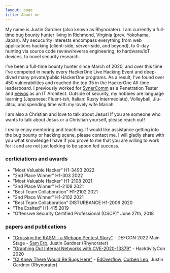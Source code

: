 ```yaml
---
layout: page
title: About me
---
```


My name is Justin Gardner (also known as Rhynorater). I am currently a full-time bug bounty hunter living in Richmond, Virginia (prev. Yokohama, Japan). My secucurity interests encompass everything from web applications hacking (client-side, server-side, and beyond), to 0-day hunting via source code review/reverse engineering, to hardware/IoT devices, to novel security research. 

I've been a full-time bounty hunter since March of 2020, and over this time I've competed in nearly every HackerOne Live Hacking Event and deep-dived many private/public HackerOne programs. As a result, I've found over 450 vulnerabilities and reached the top 35 in the HackerOne All-time leaderboard. I previously worked for [SynerComm](https://synercomm.com) as a Penetration Tester and [Veivos](https://www.veivos.com) as an IT Architect. Outside of security, my hobbies are language learning (Japanese: Fluent-ish, Italian: Rusty Intermediate), Volleyball, Jiu-Jitsu, and spending time with my lovely wife Mariah. 

I am also a Christian and love to talk about Jesus! If you are someone who wants to talk about Jesus or a Christian yourself, please reach out! 

I really enjoy mentoring and teaching. If would like assistance getting into the bug bounty or hacking scene, please contact me. I will gladly share with you what knowledge I have if you prove to me that you are willing to work for it and are not just looking to be spoon fed success. 

### certiciations and awards
 - "Most Valuable Hacker" H1-3493 2022
 - "2nd Place Winner" H1-303 2022
 - "Most Valuable Hacker" H1-2108 2021
 - "2nd Place Winner" H1-2108 2021
 - "Best Team Collaboration" H1-2102 2021
 - "2nd Place Winner" H1-2102 2021
 - "Best Team Collaboration" DISTURBANCE H1-2006 2020
 - "The Exalted" H1-415 2019
 - "Offensive Security Certified Professional (OSCP)" June 27th, 2018


### papers and publications
 - ["Crossing the KASM - a Webapp Pentest Story"](https://docs.google.com/presentation/d/12uosHPJp2qwu8PXzURkhy8YqMTN-mLp9tJR6PXS9s6A/view) - DEFCON 2022 Main Stage - [Sam Erb](https://twitter.com/erbbysam), Justin Gardner (Rhynorater)
 - ["Graphing Out Internal Networks with CVE-2020-13379"](https://docs.google.com/presentation/d/1He_zFFXCuft3LsZTXbHKoDxQHNoSveZg2c2uF1HKuaw/edit) - HacktivityCon 2020
 - ["CI Knew There Would Be Bugs Here"](https://edoverflow.com/2019/ci-knew-there-would-be-bugs-here/) - [EdOverflow](https://edoverflow.com), [Corben Leo](https://www.corben.io), Justin Gardner (Rhynorater)


 


